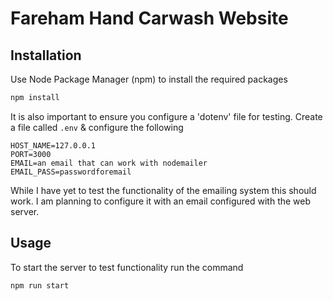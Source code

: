 # Fareham Hand Carwash Website
## Installation
Use Node Package Manager (npm) to install the required packages

```bash
npm install
```

It is also important to ensure you configure a 'dotenv' file for testing. Create a file called `.env` & configure the following
```
HOST_NAME=127.0.0.1
PORT=3000
EMAIL=an email that can work with nodemailer
EMAIL_PASS=passwordforemail
```
While I have yet to test the functionality of the emailing system this should work. I am planning to configure it with an email configured with the web server.

## Usage
To start the server to test functionality run the command
```bash
npm run start
```
